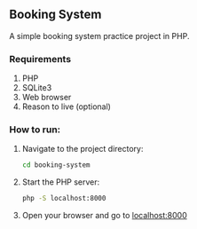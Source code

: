 ## Booking System
A simple booking system practice project in PHP.

### Requirements
1. PHP
2. SQLite3
3. Web browser
4. Reason to live (optional)

### How to run:
1. Navigate to the project directory:
   ```bash
   cd booking-system
   ```
2. Start the PHP server:
   ```bash
   php -S localhost:8000
   ```
3. Open your browser and go to [localhost:8000](http://localhost:8000)
